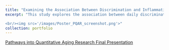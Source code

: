 ```yaml
---
title: "Examining the Association Between Discrimination and Inflammation"
excerpt: "This study explores the association between daily discrimination and inflammation burden in the Midlife in the United States (MIDUS) Refresher dataset while accounting for demographic, health, and health behavior covariates to understand potential mediating factors like BMI.

​<br/><img src='/images/Poster_PQAR_screenshot.png'>"
collection: portfolio
---
```


<a href = "https://docs.google.com/presentation/d/1T499Tusig9HlLLFaA7TxeB6A4ZllAbNef_hjnLTL_6w/edit?usp=sharing">Pathways into Quantitative Aging Research Final Presentation</a>
